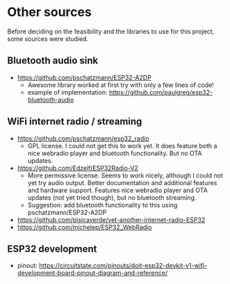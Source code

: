 # Other sources
Before deciding on the feasibility and the libraries to use for this project, some sources were studied.

## Bluetooth audio sink
- https://github.com/pschatzmann/ESP32-A2DP
    - Awesome library worked at first try with only a few lines of code!
    - example of implementation: https://github.com/paulgreg/esp32-bluetooth-audio


## WiFi internet radio / streaming
- https://github.com/pschatzmann/esp32_radio
    - GPL license. I could not get this to work yet. It does feature both a nice webradio player and bluetooth functionality. But no OTA updates.
- https://github.com/Edzelf/ESP32Radio-V2
    -  More permissive license. Seems to work nicely, although I could not yet try audio output. Better documentation and additional features and hardware support. Features nice webradio player and OTA updates (not yet tried though), but no bluetooth streaming.
    -  Suggestion: add bluetooth functionality to this using pschatzmann/ESP32-A2DP
- https://github.com/pisicaverde/yet-another-internet-radio-ESP32
- https://github.com/michelep/ESP32_WebRadio

## ESP32 development
- pinout: https://circuitstate.com/pinouts/doit-esp32-devkit-v1-wifi-development-board-pinout-diagram-and-reference/
